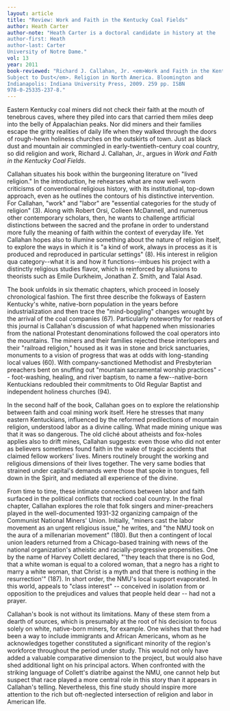 ```yaml
---
layout: article
title: "Review: Work and Faith in the Kentucky Coal Fields"
author: Heath Carter
author-note: "Heath Carter is a doctoral candidate in history at the
author-first: Heath
author-last: Carter
University of Notre Dame."
vol: 13
year: 2011
book-reviewed: "Richard J. Callahan, Jr. <em>Work and Faith in the Kentucky Coal Fields:
Subject to Dust</em>. Religion in North America. Bloomington and
Indianapolis: Indiana University Press, 2009. 259 pp. ISBN
978-0-25335-237-8."
---
```


Eastern Kentucky coal miners did not check their faith at the mouth of
tenebrous caves, where they piled into cars that carried them miles deep
into the belly of Appalachian peaks. Nor did miners and their families
escape the gritty realities of daily life when they walked through the
doors of rough-hewn holiness churches on the outskirts of town. Just as
black dust and mountain air commingled in early-twentieth-century coal
country, so did religion and work, Richard J. Callahan, Jr., argues in
*Work and Faith in the Kentucky Coal Fields*.

Callahan situates his book within the burgeoning literature on "lived
religion." In the introduction, he rehearses what are now well-worn
criticisms of conventional religious history, with its institutional,
top-down approach, even as he outlines the contours of his distinctive
intervention. For Callahan, "work" and "labor" are "essential categories
for the study of religion" (3). Along with Robert Orsi, Colleen
McDannell, and numerous other contemporary scholars, then, he wants to
challenge artificial distinctions between the sacred and the profane in
order to understand more fully the meaning of faith within the context
of everyday life. Yet Callahan hopes also to illumine something about
the nature of religion itself, to explore the ways in which it is "a
kind of work, always in process as it is produced and reproduced in
particular settings" (8). His interest in religion qua category--what it
is and how it functions--imbues his project with a distinctly religious
studies flavor, which is reinforced by allusions to theorists such as
Emile Durkheim, Jonathan Z. Smith, and Talal Asad.

The book unfolds in six thematic chapters, which proceed in loosely
chronological fashion. The first three describe the folkways of Eastern
Kentucky's white, native-born population in the years before
industrialization and then trace the "mind-boggling" changes wrought by
the arrival of the coal companies (67). Particularly noteworthy for
readers of this journal is Callahan's discussion of what happened when
missionaries from the national Protestant denominations followed the
coal operators into the mountains. The miners and their families
rejected these interlopers and their "railroad religion," housed as it
was in stone and brick sanctuaries, monuments to a vision of progress
that was at odds with long-standing local values (60). With
company-sanctioned Methodist and Presbyterian preachers bent on snuffing
out "mountain sacramental worship practices" -- foot-washing, healing,
and river baptism, to name a few--native-born Kentuckians redoubled their
commitments to Old Regular Baptist and independent holiness churches
(94).

In the second half of the book, Callahan goes on to explore the
relationship between faith and coal mining work itself. Here he stresses
that many eastern Kentuckians, influenced by the reformed predilections
of mountain religion, understood labor as a divine calling. What made
mining unique was that it was so dangerous. The old cliché about
atheists and fox-holes applies also to drift mines, Callahan suggests:
even those who did not enter as believers sometimes found faith in the
wake of tragic accidents that claimed fellow workers' lives. Miners
routinely brought the working and religious dimensions of their lives
together. The very same bodies that strained under capital's demands
were those that spoke in tongues, fell down in the Spirit, and mediated
all experience of the divine.

From time to time, these intimate connections between labor and faith
surfaced in the political conflicts that rocked coal country. In the
final chapter, Callahan explores the role that folk singers and
miner-preachers played in the well-documented 1931-32 organizing
campaign of the Communist National Miners' Union. Initially, "miners
cast the labor movement as an urgent religious issue," he writes, and
"the NMU took on the aura of a millenarian movement" (180). But then a
contingent of local union leaders returned from a Chicago-based training
with news of the national organization's atheistic and
racially-progressive propensities. One by the name of Harvey Collett
declared, "'they teach that there is no God, that a white woman is equal
to a colored woman, that a negro has a right to marry a white woman,
that Christ is a myth and that there is nothing in the resurrection'"
(187). In short order, the NMU's local support evaporated. In this
world, appeals to "class interest" -- conceived in isolation from or
opposition to the prejudices and values that people held dear -- had not
a prayer.

Callahan's book is not without its limitations. Many of these stem from
a dearth of sources, which is presumably at the root of his decision to
focus solely on white, native-born miners, for example. One wishes that
there had been a way to include immigrants and African Americans, whom
as he acknowledges together constituted a significant minority of the
region's workforce throughout the period under study. This would not
only have added a valuable comparative dimension to the project, but
would also have shed additional light on his principal actors. When
confronted with the striking language of Collett's diatribe against the
NMU, one cannot help but suspect that race played a more central role in
this story than it appears in Callahan's telling. Nevertheless, this
fine study should inspire more attention to the rich but oft-neglected
intersection of religion and labor in American life.
